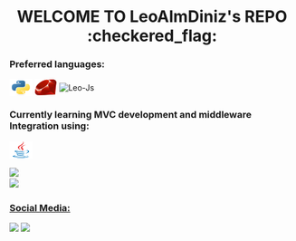 <h1 align="center">WELCOME TO LeoAlmDiniz's REPO :checkered_flag:</h1>

<div>
  <!-- <img src="https://github.com/Alexandrehideki13/Alexandrehideki13/blob/main/octocat.png" alt="Meu OctoCat" align="right" height="415"  width: "415px"/> -->
  <div style="display: inline_block">
    <h3>Preferred languages:</h3>
    <img align="center" alt="Leo-Python" height="30" width="40" src="https://github.com/devicons/devicon/blob/master/icons/python/python-original.svg">
    <img align="center" alt="Leo-Java" height="30" width="40" src="https://github.com/devicons/devicon/blob/master/icons/ruby/ruby-original.svg">
    <img align="center" alt="Leo-Js" height="30" width="40" src="https://raw.githubusercontent.com/devicons/devicon/master/icons/cs/cs-original.svg">
  </div>
  <div style="display: inline_block">
    <h3>Currently learning MVC development and middleware Integration using:</h3>
    <img align="center" alt="Leo-Java" height="30" width="40" src="https://github.com/devicons/devicon/blob/master/icons/java/java-original.svg">
  </div>
  <br>
  <div>
    <div style:"display: flex; flex-direction: column">
      <a href="https://github.com/LeoAlmDiniz">
      <div><img height="160em" src="https://github-readme-stats.vercel.app/api?username=LeoAlmDiniz&show_icons=true&theme=midnight&include_all_commits=true&count_private=true"/></div>
      <div><img height="160em" src="https://github-readme-stats.vercel.app/api/top-langs/?username=LeoAlmDiniz&layout=compact&langs_count=8&theme=midnight"/></div>
    </div>
  </div>
  <div>
    <h3>Social Media:</h3>
    <a href = "mailto: leonardo.diniz49@gmail.com@gmail.com"><img src="https://img.shields.io/badge/-Gmail-%23EA4335?style=for-the-badge&logo=gmail&logoColor=white" target="_blank" margin-right="10px"></a>
    <a href="https://www.linkedin.com/in/leonardo-diniz-52479186//" target="_blank"><img src="https://img.shields.io/badge/-LinkedIn-%230077B5?style=for-the-badge&logo=linkedin&logoColor=white" target="_blank"></a>
  </div>
</div>
